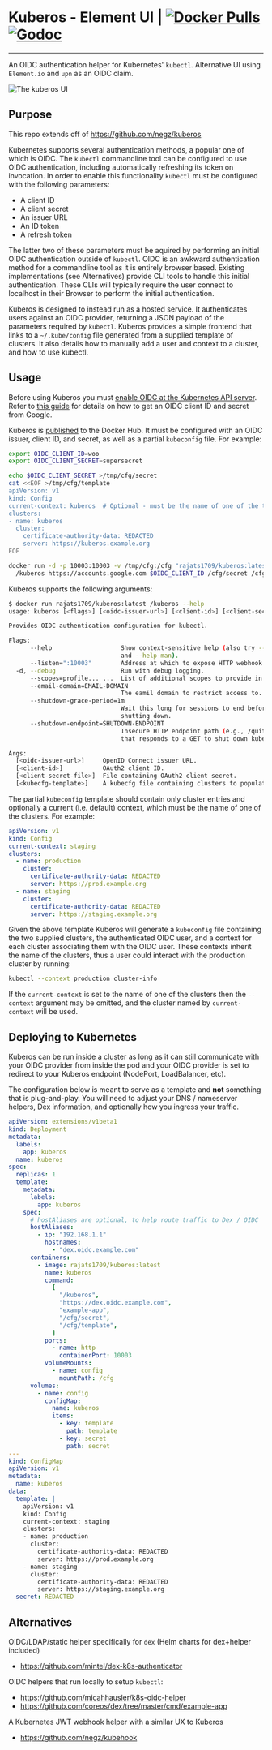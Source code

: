 # Kuberos - Element UI | [![Docker Pulls](https://img.shields.io/docker/pulls/rajats1709/kuberos.svg)](https://hub.docker.com/r/rajats1709/kuberos/) [![Godoc](https://img.shields.io/badge/godoc-reference-blue.svg)](https://godoc.org/github.com/negz/kuberos)

---

An OIDC authentication helper for Kubernetes' `kubectl`. Alternative UI using `Element.io` and `upn` as an OIDC claim.

![The kuberos UI](frontend/kuberos.png)

## Purpose

This repo extends off of https://github.com/negz/kuberos

Kubernetes supports several authentication methods, a popular one of which is OIDC.
The `kubectl` commandline tool can be configured to use OIDC authentication, including
automatically refreshing its token on invocation. In order to enable this
functionality `kubectl` must be configured with the following parameters:

- A client ID
- A client secret
- An issuer URL
- An ID token
- A refresh token

The latter two of these parameters must be aquired by performing an initial OIDC
authentication outside of `kubectl`. OIDC is an awkward authentication method for a
commandline tool as it is entirely browser based. Existing implementations (see
Alternatives) provide CLI tools to handle this initial authentication. These CLIs will
typically require the user connect to localhost in their Browser to perform the initial
authentication.

Kuberos is designed to instead run as a hosted service. It authenticates users against
an OIDC provider, returning a JSON payload of the parameters required by
`kubectl`. Kuberos provides a simple frontend that links to a `~/.kube/config` file
generated from a supplied template of clusters. It also details how to manually add a
user and context to a cluster, and how to use kubectl.

## Usage

Before using Kuberos you must
[enable OIDC at the Kubernetes API server](https://kubernetes.io/docs/admin/authentication/#openid-connect-tokens).
Refer to [this guide](https://cloud.google.com/community/tutorials/kubernetes-auth-openid-rbac)
for details on how to get an OIDC client ID and secret from Google.

Kuberos is [published](https://hub.docker.com/r/rajats1709/kuberos) to the Docker Hub.
It must be configured with an OIDC issuer, client ID, and secret, as well as a
partial `kubeconfig` file. For example:

```bash
export OIDC_CLIENT_ID=woo
export OIDC_CLIENT_SECRET=supersecret

echo $OIDC_CLIENT_SECRET >/tmp/cfg/secret
cat <<EOF >/tmp/cfg/template
apiVersion: v1
kind: Config
current-context: kuberos  # Optional - must be the name of one of the template's clusters.
clusters:
- name: kuberos
  cluster:
    certificate-authority-data: REDACTED
    server: https://kuberos.example.org
EOF

docker run -d -p 10003:10003 -v /tmp/cfg:/cfg "rajats1709/kuberos:latest" \
  /kuberos https://accounts.google.com $OIDC_CLIENT_ID /cfg/secret /cfg/template
```

Kuberos supports the following arguments:

```bash
$ docker run rajats1709/kuberos:latest /kuberos --help
usage: kuberos [<flags>] [<oidc-issuer-url>] [<client-id>] [<client-secret-file>] [<kubecfg-template>]

Provides OIDC authentication configuration for kubectl.

Flags:
      --help                   Show context-sensitive help (also try --help-long
                               and --help-man).
      --listen=":10003"        Address at which to expose HTTP webhook.
  -d, --debug                  Run with debug logging.
      --scopes=profile... ...  List of additional scopes to provide in token.
      --email-domain=EMAIL-DOMAIN
                               The eamil domain to restrict access to.
      --shutdown-grace-period=1m
                               Wait this long for sessions to end before
                               shutting down.
      --shutdown-endpoint=SHUTDOWN-ENDPOINT
                               Insecure HTTP endpoint path (e.g., /quitquitquit)
                               that responds to a GET to shut down kuberos.

Args:
  [<oidc-issuer-url>]     OpenID Connect issuer URL.
  [<client-id>]           OAuth2 client ID.
  [<client-secret-file>]  File containing OAuth2 client secret.
  [<kubecfg-template>]    A kubecfg file containing clusters to populate with a user and contexts.
```

The partial `kubeconfig` template should contain only cluster entries and
optionally a current (i.e. default) context, which must be the name of one of
the clusters. For example:

```yaml
apiVersion: v1
kind: Config
current-context: staging
clusters:
  - name: production
    cluster:
      certificate-authority-data: REDACTED
      server: https://prod.example.org
  - name: staging
    cluster:
      certificate-authority-data: REDACTED
      server: https://staging.example.org
```

Given the above template Kuberos will generate a `kubeconfig` file containing
the two supplied clusters, the authenticated OIDC user, and a context for each
cluster associating them with the OIDC user. These contexts inherit the name of
the clusters, thus a user could interact with the production cluster by running:

```bash
kubectl --context production cluster-info
```

If the `current-context` is set to the name of one of the clusters then the
`--context` argument may be omitted, and the cluster named by `current-context`
will be used.

## Deploying to Kubernetes

Kuberos can be run inside a cluster as long as it can still communicate with
your OIDC provider from inside the pod and your OIDC provider is set to
redirect to your Kuberos endpoint (NodePort, LoadBalancer, etc).

The configuration below is meant to serve as a template and **not** something
that is plug-and-play. You will need to adjust your DNS / nameserver helpers,
Dex information, and optionally how you ingress your traffic.

```yaml
apiVersion: extensions/v1beta1
kind: Deployment
metadata:
  labels:
    app: kuberos
  name: kuberos
spec:
  replicas: 1
  template:
    metadata:
      labels:
        app: kuberos
    spec:
      # hostAliases are optional, to help route traffic to Dex / OIDC
      hostAliases:
        - ip: "192.168.1.1"
          hostnames:
            - "dex.oidc.example.com"
      containers:
        - image: rajats1709/kuberos:latest
          name: kuberos
          command:
            [
              "/kuberos",
              "https://dex.oidc.example.com",
              "example-app",
              "/cfg/secret",
              "/cfg/template",
            ]
          ports:
            - name: http
              containerPort: 10003
          volumeMounts:
            - name: config
              mountPath: /cfg
      volumes:
        - name: config
          configMap:
            name: kuberos
            items:
              - key: template
                path: template
              - key: secret
                path: secret
---
kind: ConfigMap
apiVersion: v1
metadata:
  name: kuberos
data:
  template: |
    apiVersion: v1
    kind: Config
    current-context: staging
    clusters:
    - name: production
      cluster:
        certificate-authority-data: REDACTED
        server: https://prod.example.org
    - name: staging
      cluster:
        certificate-authority-data: REDACTED
        server: https://staging.example.org
  secret: REDACTED
```

## Alternatives

OIDC/LDAP/static helper specifically for `dex` (Helm charts for dex+helper included)

- https://github.com/mintel/dex-k8s-authenticator

OIDC helpers that run locally to setup `kubectl`:

- https://github.com/micahhausler/k8s-oidc-helper
- https://github.com/coreos/dex/tree/master/cmd/example-app

A Kubernetes JWT webhook helper with a similar UX to Kuberos

- https://github.com/negz/kubehook
